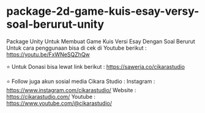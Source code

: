 # package-2d-game-kuis-esay-versy-soal-berurut-unity
Package Unity Untuk Membuat Game Kuis Versi Esay Dengan Soal Berurut
Untuk cara penggunaan bisa di cek di Youtube berikut : https://youtu.be/FxWNeSQZhQw

⭐ Untuk Donasi bisa lewat link berikut : 
https://saweria.co/cikarastudio

⭐ Follow juga akun sosial media Cikara Studio : 
Instagram   : https://www.instagram.com/cikarastudio/
Website     : https://cikarastudio.com/
Youtube     : https://www.youtube.com/@cikarastudio/


